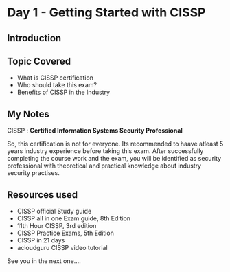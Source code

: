 # Day 1 - Getting Started with CISSP

## Introduction

## Topic Covered
  - What is CISSP certification
  - Who should take this exam? 
  - Benefits of CISSP in the Industry

## My Notes

CISSP :  **Certified Information Systems Security Professional**

So, this certification is not for everyone. Its recommended to haave atleast 5 years industry experience before taking this exam. After successfully completing the course work and the exam, you will be identified as security professional with theoretical and practical knowledge about industry security practises.  

## Resources used 

- CISSP official Study guide 
- CISSP all in one Exam guide, 8th Edition
- 11th Hour CISSP, 3rd edition
- CISSP Practice Exams, 5th Edition
- CISSP in 21 days
- acloudguru CISSP video tutorial

See you in the next one....
